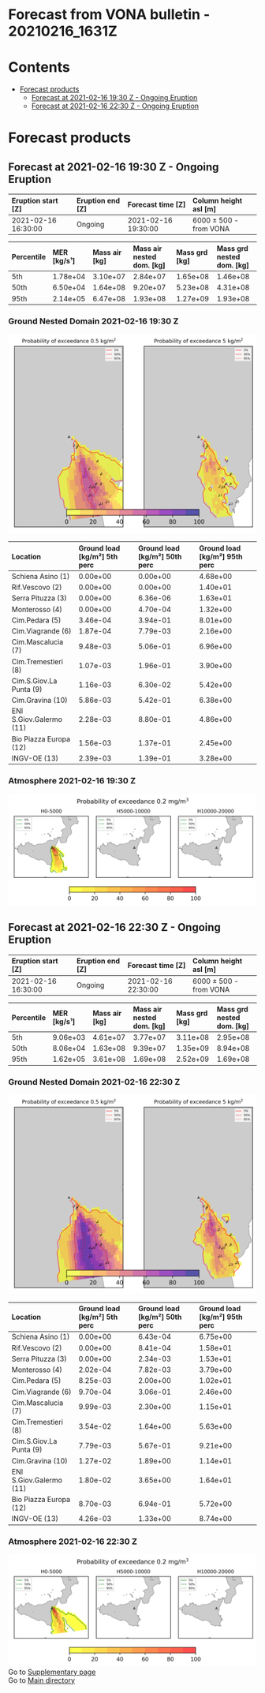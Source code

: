 
Forecast from VONA bulletin - 20210216_1631Z
============================================

Contents
========

* [Forecast products](#forecast-products)
	* [Forecast at 2021-02-16 19:30 Z - Ongoing Eruption](#forecast-at-2021-02-16-1930-z---ongoing-eruption)
	* [Forecast at 2021-02-16 22:30 Z - Ongoing Eruption](#forecast-at-2021-02-16-2230-z---ongoing-eruption)

# Forecast products

## Forecast at 2021-02-16 19:30 Z - Ongoing Eruption
  

|Eruption start [Z]|Eruption end [Z]|Forecast time [Z]|Column height asl [m]|
| :--- | :--- | :--- | :--- |
|2021-02-16 16:30:00|Ongoing|2021-02-16 19:30:00|6000 ± 500 - from VONA|
  
  

|Percentile|MER [kg/s¹]|Mass air [kg]|Mass air nested dom. [kg]|Mass grd [kg]|Mass grd nested dom. [kg]|
| :--- | :--- | :--- | :--- | :--- | :--- |
|5th|1.78e+04|3.10e+07|2.84e+07|1.65e+08|1.46e+08|
|50th|6.50e+04|1.64e+08|9.20e+07|5.23e+08|4.31e+08|
|95th|2.14e+05|6.47e+08|1.93e+08|1.27e+09|1.93e+08|
  

### Ground Nested Domain 2021-02-16 19:30 Z
  
![](./figures/probability_grd_2021_02_16_1930_grid_1_1.png)  
  
  
  
  
  
  
  
  
  
  
  
  

|Location|Ground load [kg/m²] 5th perc|Ground load [kg/m²] 50th perc|Ground load [kg/m²] 95th perc|
| :--- | :--- | :--- | :--- |
|Schiena Asino (1)|0.00e+00|0.00e+00|4.68e+00|
|Rif.Vescovo (2)|0.00e+00|0.00e+00|1.40e+01|
|Serra Pituzza (3)|0.00e+00|6.36e-06|1.63e+01|
|Monterosso (4)|0.00e+00|4.70e-04|1.32e+00|
|Cim.Pedara (5)|3.46e-04|3.94e-01|8.01e+00|
|Cim.Viagrande (6)|1.87e-04|7.79e-03|2.16e+00|
|Cim.Mascalucia (7)|9.48e-03|5.06e-01|6.96e+00|
|Cim.Tremestieri (8)|1.07e-03|1.96e-01|3.90e+00|
|Cim.S.Giov.La Punta (9)|1.16e-03|6.30e-02|5.42e+00|
|Cim.Gravina (10)|5.86e-03|5.42e-01|6.38e+00|
|ENI S.Giov.Galermo (11)|2.28e-03|8.80e-01|4.86e+00|
|Bio Piazza Europa (12)|1.56e-03|1.37e-01|2.45e+00|
|INGV-OE (13)|2.39e-03|1.39e-01|3.28e+00|
  

### Atmosphere 2021-02-16 19:30 Z
  
![](./figures/probability_air_2021_02_16_1930_grid_2_conclev_1_1.png)
## Forecast at 2021-02-16 22:30 Z - Ongoing Eruption
  

|Eruption start [Z]|Eruption end [Z]|Forecast time [Z]|Column height asl [m]|
| :--- | :--- | :--- | :--- |
|2021-02-16 16:30:00|Ongoing|2021-02-16 22:30:00|6000 ± 500 - from VONA|
  
  

|Percentile|MER [kg/s¹]|Mass air [kg]|Mass air nested dom. [kg]|Mass grd [kg]|Mass grd nested dom. [kg]|
| :--- | :--- | :--- | :--- | :--- | :--- |
|5th|9.06e+03|4.61e+07|3.77e+07|3.11e+08|2.95e+08|
|50th|8.06e+04|1.63e+08|9.39e+07|1.35e+09|8.94e+08|
|95th|1.62e+05|3.61e+08|1.69e+08|2.52e+09|1.69e+08|
  

### Ground Nested Domain 2021-02-16 22:30 Z
  
![](./figures/probability_grd_2021_02_16_2230_grid_1_2.png)  
  
  
  
  
  
  
  
  
  
  
  
  

|Location|Ground load [kg/m²] 5th perc|Ground load [kg/m²] 50th perc|Ground load [kg/m²] 95th perc|
| :--- | :--- | :--- | :--- |
|Schiena Asino (1)|0.00e+00|6.43e-04|6.75e+00|
|Rif.Vescovo (2)|0.00e+00|8.41e-04|1.58e+01|
|Serra Pituzza (3)|0.00e+00|2.34e-03|1.53e+01|
|Monterosso (4)|2.02e-04|7.82e-03|3.79e+00|
|Cim.Pedara (5)|8.25e-03|2.00e+00|1.02e+01|
|Cim.Viagrande (6)|9.70e-04|3.06e-01|2.46e+00|
|Cim.Mascalucia (7)|9.99e-03|2.30e+00|1.15e+01|
|Cim.Tremestieri (8)|3.54e-02|1.64e+00|5.63e+00|
|Cim.S.Giov.La Punta (9)|7.79e-03|5.67e-01|9.21e+00|
|Cim.Gravina (10)|1.27e-02|1.89e+00|1.14e+01|
|ENI S.Giov.Galermo (11)|1.80e-02|3.65e+00|1.64e+01|
|Bio Piazza Europa (12)|8.70e-03|6.94e-01|5.72e+00|
|INGV-OE (13)|4.26e-03|1.33e+00|8.74e+00|
  

### Atmosphere 2021-02-16 22:30 Z
  
![](./figures/probability_air_2021_02_16_2230_grid_2_conclev_1_2.png)  
Go to [Supplementary page](Supplementary_page.md)  
Go to [Main directory](https://github.com/federicapardini/Real_time_ash_forecast)